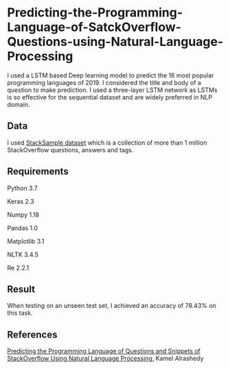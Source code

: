 # Predicting-the-Programming-Language-of-SatckOverflow-Questions-using-Natural-Language-Processing

I used a LSTM based Deep learning model to predict the 16 most popular programming languages of 2019. I considered the title and body of a question to make prediction. I used a three-layer LSTM network as LSTMs is so effective for the sequential dataset and are widely preferred in NLP domain.

## Data

I used [StackSample dataset](https://www.kaggle.com/stackoverflow/stacksample) which is a collection of more than 1 million StackOverflow questions, answers and tags.

## Requirements

Python 3.7

Keras 2.3

Numpy 1.18

Pandas 1.0

Matplotlib 3.1

NLTK 3.4.5

Re 2.2.1

## Result

When testing on an unseen test set, I achieved an accuracy of 78.43% on this task.

## References

[Predicting the Programming Language of Questions and Snippets of StackOverflow Using Natural Language Processing,](https://arxiv.org/pdf/1809.07954.pdf) Kamel Alrashedy
